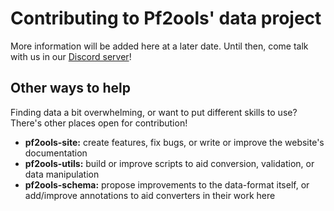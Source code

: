 # Contributing to Pf2ools' data project

More information will be added here at a later date. Until then, come talk with us in our [Discord server](https://discord.gg/2hzNxErtVu)!

## Other ways to help

Finding data a bit overwhelming, or want to put different skills to use? There's other places open for contribution!

- **pf2ools-site:** create features, fix bugs, or write or improve the website's documentation
- **pf2ools-utils:** build or improve scripts to aid conversion, validation, or data manipulation
- **pf2ools-schema:** propose improvements to the data-format itself, or add/improve annotations to aid converters in their work here
